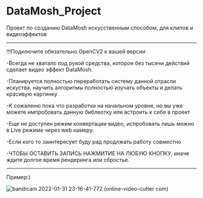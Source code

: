# DataMosh_Project
Проект по созданию DataMosh искусственным способом, для клипов и видеоэффектов

---------
!!!Подключите обязательно OpenCV2 к вашей версии

-Всегда не хватало под рукой средства, которое без тысячи действий сделает видео эффект DataMosh. 

-Планируется полностью переработать систему данной отрасли искуства, научить алгоритмы полностью изучать объекты и делать красивую картинку

-К сожаленю пока что разработка на начальном уровне, но вы уже можете импробовать данную библеотку или встроить к себе в проект

-Еще не доступен режим конвертации видео, испробовать лишь можно в Live режиме через web камеру.

-Если кого то заинтересует буду рад продлжать работу совместно

-ЧТОБЫ ОСТАВИТЬ ЗАПИСЬ НАЖМИТИЕ НА ЛЮБУЮ КНОПКУ, иначе ждите долгое время рендеринга или сбростье.

------------ 
Пример:)

![bandicam 2022-01-31 23-16-41-772 (online-video-cutter com)](https://user-images.githubusercontent.com/92841151/151827269-f401486b-9509-4d1a-8ae3-2696b8783169.gif)

